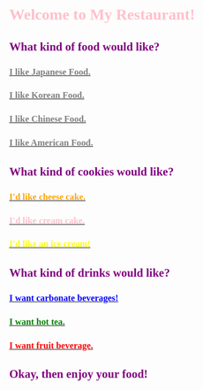 <!DOCTYPE html>
<html>
<head>
<title>My Restaurant</title>
</head>
<body>
<style>
body {
  background-image: url('back.jpg');
  background-repeat: no-repeat;
  background-attachment: fixed;
  background-size: cover;
}
</style>

<h1>
<font face="Bradley Hand" color="pink">Welcome to My Restaurant! </font></h1>
<h2>
<font face="Bradley Hand" color="purple">What kind of food would like? </font></h2>

<h3><a href = "Japanese Food.htm"> <font face="Bradley Hand" color="grey">I like Japanese Food.</font></a> </h3>


<h3><a href = "Korean Food.htm"> <font face="Bradley Hand" color="grey">I like Korean Food.</font></a> </h3>

<h3><a href = "Chinese Food.htm"> <font face="Bradley Hand" color="grey">I like Chinese Food.</font></a> </h3>

<h3><a href = "American Food.htm"> <font face="Bradley Hand" color="grey">I like American Food.</font></a> </h3>


<h2>
<font face="Bradley Hand" color="purple">What kind of cookies would like?</font></h2>

<h3><a href = "cheesecake.htm"> <font face="Bradley Hand" color="orange">I'd like cheese cake. </font></a> </h3>

<h3><a href = "Cream Cake.htm"> <font face="Bradley Hand" color="pink">I'd like cream cake.</font> </a> </h3>

<h3><a href = "ice cream.htm"> <font face="Bradley Hand" color="yellow">I'd like an ice cream!</font> </a> </h3>


<h2>
<font face="Bradley Hand" color="purple">What kind of drinks would like?</font></h2>

<h3><a href = "drink.htm"> <font face="Bradley Hand" color="blue">I want carbonate beverages!</font></a> </h3>

<h3><a href = "Tea.htm"> <font face="Bradley Hand" color="green">I want hot tea.</font> </a> </h3>

<h3><a href = "fruit.htm"> <font face="Bradley Hand" color="red">I want fruit beverage.</font> </a> </h3>


<h2>
<font face="Bradley Hand" color="purple">Okay, then enjoy your food! </font></h2> 


 </body>
</html>

